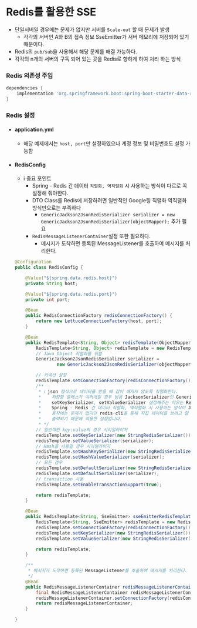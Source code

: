 # Redis를 활용한 SSE

- 단일서버일 경우에는 문제가 없지만 서버를 `Scale-out` 할 때 문제가 발생
  -  각각의 서버인 A와 B의 접속 정보 SseEmitter가 서버 메모리에 저장되어 있기 때문이다.
-  Redis의 `pub/sub`을 사용해서 해당 문제를 해결 가능하다.
  - 각각의 n개의 서버의 구독 되어 있는 곳을 Redis로 향하게 하여 처리 하는 방식


### Redis 의존성 주입
```groovy
dependencies {
	implementation 'org.springframework.boot:spring-boot-starter-data-redis'
}
```

### Redis 설정
- #### application.yml
  - 해당 예제에서는 `host, port`만 설정하였으나 계정 정보 및 비밀번호도 설정 가능함
- #### RedisConfig
  - ℹ️ 중요 포인트
    - Spring - Redis 간 데이터 `직렬화, 역직렬화` 시 사용하는 방식이 다르로 꼭 설정해 줘야한다.
    - DTO Class를 Redis에 저장하려면 일반적인 Google링 직렬화 역직렬화 방식만으로는 부족하다
      - `GenericJackson2JsonRedisSerializer serializer = new GenericJackson2JsonRedisSerializer(objectMapper);` 추가 필요
    - `RedisMessageListenerContainer`설정 또한 필요하다.
      - 메시지가 도착하면 등록된 MessageListener를 호출하여 메시지를 처리한다.  
  ```java
  @Configuration
  public class RedisConfig {
  
      @Value("${spring.data.redis.host}")
      private String host;
  
      @Value("${spring.data.redis.port}")
      private int port;
  
      @Bean
      public RedisConnectionFactory redisConnectionFactory() {
          return new LettuceConnectionFactory(host, port);
      }
  
      @Bean
      public RedisTemplate<String, Object> redisTemplate(ObjectMapper objectMapper) {
          RedisTemplate<String, Object> redisTemplate = new RedisTemplate<>();
          // Java Object 직렬화를 위함
          GenericJackson2JsonRedisSerializer serializer =
                  new GenericJackson2JsonRedisSerializer(objectMapper);
  
          // 커넥션 설정
          redisTemplate.setConnectionFactory(redisConnectionFactory());
          /**
           * ℹ️ json 형식으로 데이터를 받을 때 값이 깨지지 않도록 직렬화한다.
           *    저장할 클래스가 여러개일 경우 범용 JacksonSerializer인 GenericJackson2JsonRedisSerializer를 이용한다
           *    setKeySerializer, setValueSerializer 설정해주는 이유는 RedisTemplate를 사용할 때
           *    Spring - Redis 간 데이터 직렬화, 역직렬화 시 사용하는 방식이 Jdk 직렬화 방식이기 때문입니다.
           *    동작에는 문제가 없지만 redis-cli을 통해 직접 데이터를 보려고 할 때 알아볼 수 없는 형태로
           *    출력되기 때문에 적용한 설정입니다.
           * */
          // 일반적인 key:value의 경우 시리얼라이저
          redisTemplate.setKeySerializer(new StringRedisSerializer());
          redisTemplate.setValueSerializer(serializer);
          // Hash를 사용할 경우 시리얼라이저
          redisTemplate.setHashKeySerializer(new StringRedisSerializer());
          redisTemplate.setHashValueSerializer(serializer);
          // 모든 경우
          redisTemplate.setDefaultSerializer(new StringRedisSerializer());
          redisTemplate.setDefaultSerializer(serializer);
          // transaction 사용
          redisTemplate.setEnableTransactionSupport(true);
  
          return redisTemplate;
      }
  
      @Bean
      public RedisTemplate<String, SseEmitter> sseEmitterRedisTemplate() {
          RedisTemplate<String, SseEmitter> redisTemplate = new RedisTemplate<>();
          redisTemplate.setConnectionFactory(redisConnectionFactory());
          redisTemplate.setKeySerializer(new StringRedisSerializer());
          redisTemplate.setValueSerializer(new StringRedisSerializer());
  
          return redisTemplate;
      }
  
      /**
       * 메시지가 도착하면 등록된 MessageListener를 호출하여 메시지를 처리한다.
       */
      @Bean
      public RedisMessageListenerContainer redisMessageListenerContainer(RedisConnectionFactory redisConnectionFactory) {
          final RedisMessageListenerContainer redisMessageListenerContainer = new RedisMessageListenerContainer();
          redisMessageListenerContainer.setConnectionFactory(redisConnectionFactory);
          return redisMessageListenerContainer;
      }
  
  }
  ```     
        
